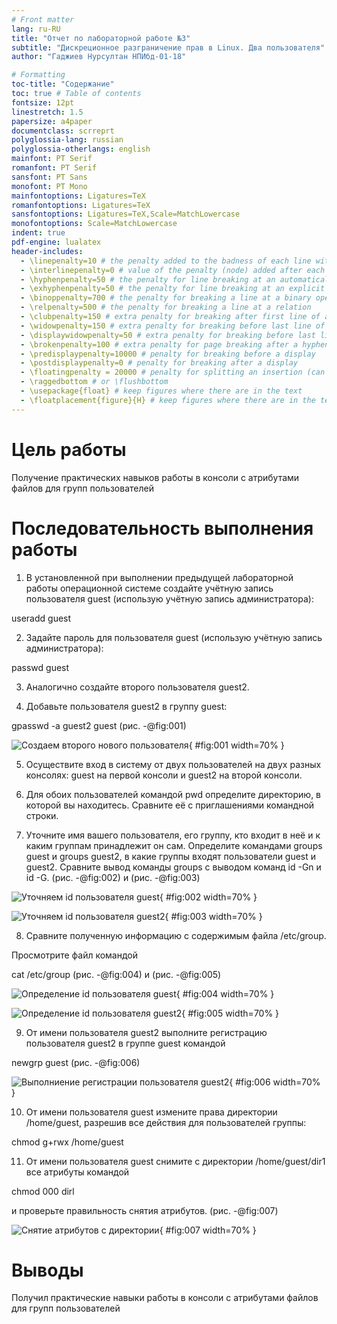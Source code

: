 ```yaml
---
# Front matter
lang: ru-RU
title: "Отчет по лабораторной работе №3"
subtitle: "Дискреционное разграничение прав в Linux. Два пользователя"
author: "Гаджиев Нурсултан НПИбд-01-18"

# Formatting
toc-title: "Содержание"
toc: true # Table of contents
fontsize: 12pt
linestretch: 1.5
papersize: a4paper
documentclass: scrreprt
polyglossia-lang: russian
polyglossia-otherlangs: english
mainfont: PT Serif
romanfont: PT Serif
sansfont: PT Sans
monofont: PT Mono
mainfontoptions: Ligatures=TeX
romanfontoptions: Ligatures=TeX
sansfontoptions: Ligatures=TeX,Scale=MatchLowercase
monofontoptions: Scale=MatchLowercase
indent: true
pdf-engine: lualatex
header-includes:
  - \linepenalty=10 # the penalty added to the badness of each line within a paragraph (no associated penalty node) Increasing the value makes tex try to have fewer lines in the paragraph.
  - \interlinepenalty=0 # value of the penalty (node) added after each line of a paragraph.
  - \hyphenpenalty=50 # the penalty for line breaking at an automatically inserted hyphen
  - \exhyphenpenalty=50 # the penalty for line breaking at an explicit hyphen
  - \binoppenalty=700 # the penalty for breaking a line at a binary operator
  - \relpenalty=500 # the penalty for breaking a line at a relation
  - \clubpenalty=150 # extra penalty for breaking after first line of a paragraph
  - \widowpenalty=150 # extra penalty for breaking before last line of a paragraph
  - \displaywidowpenalty=50 # extra penalty for breaking before last line before a display math
  - \brokenpenalty=100 # extra penalty for page breaking after a hyphenated line
  - \predisplaypenalty=10000 # penalty for breaking before a display
  - \postdisplaypenalty=0 # penalty for breaking after a display
  - \floatingpenalty = 20000 # penalty for splitting an insertion (can only be split footnote in standard LaTeX)
  - \raggedbottom # or \flushbottom
  - \usepackage{float} # keep figures where there are in the text
  - \floatplacement{figure}{H} # keep figures where there are in the text
---
```


# Цель работы

Получение практических навыков работы в консоли с атрибутами файлов для групп пользователей

# Последовательность выполнения работы


1. В установленной при выполнении предыдущей лабораторной работы операционной системе создайте учётную запись пользователя guest (использую учётную запись администратора):

useradd guest

2. Задайте пароль для пользователя guest (использую учётную запись администратора):

passwd guest 

3. Аналогично создайте второго пользователя guest2.

4. Добавьте пользователя guest2 в группу guest:

gpasswd -a guest2 guest (рис. -@fig:001)

![Создаем второго нового пользователя](https://github.com/NursultanGazdhiev/information-security/blob/master/lab03/report/image/1.jpg?raw=true){ #fig:001 width=70% }

5. Осуществите вход в систему от двух пользователей на двух разных консолях: guest на первой консоли и guest2 на второй консоли.

6. Для обоих пользователей командой pwd определите директорию, в которой вы находитесь. Сравните её с приглашениями командной строки.

7. Уточните имя вашего пользователя, его группу, кто входит в неё и к каким группам принадлежит он сам. Определите командами groups guest и groups guest2, в какие группы входят пользователи guest и guest2. Сравните вывод команды groups с выводом команд id -Gn и id -G. (рис. -@fig:002) и (рис. -@fig:003)

![Уточняем id пользователя guest](https://github.com/NursultanGazdhiev/information-security/blob/master/lab03/report/image/8.jpg?raw=true){ #fig:002 width=70% }

![Уточняем id пользователя guest2](https://github.com/NursultanGazdhiev/information-security/blob/master/lab03/report/image/9.jpg?raw=true){ #fig:003 width=70% }

8. Сравните полученную информацию с содержимым файла /etc/group.

Просмотрите файл командой

cat /etc/group (рис. -@fig:004) и (рис. -@fig:005)

![Определение id пользователя guest](https://github.com/NursultanGazdhiev/information-security/blob/master/lab03/report/image/10.jpg?raw=true){ #fig:004 width=70% }

![Определение id пользователя guest2](https://github.com/NursultanGazdhiev/information-security/blob/master/lab03/report/image/11.jpg?raw=true){ #fig:005 width=70% }


9. От имени пользователя guest2 выполните регистрацию пользователя guest2 в группе guest командой

newgrp guest (рис. -@fig:006)

![Выполниение регистрации пользователя guest2](https://github.com/NursultanGazdhiev/information-security/blob/master/lab03/report/image/12.jpg?raw=true){ #fig:006 width=70% }


10. От имени пользователя guest измените права директории /home/guest, разрешив все действия для пользователей группы:

chmod g+rwx /home/guest


11. От имени пользователя guest снимите с директории /home/guest/dir1 все атрибуты командой

chmod 000 dirl

и проверьте правильность снятия атрибутов. (рис. -@fig:007)

![Снятие атрибутов с директории](https://github.com/NursultanGazdhiev/information-security/blob/master/lab03/report/image/14.jpg?raw=true){ #fig:007 width=70% }

# Выводы

Получил практические навыки работы в консоли с атрибутами файлов для групп пользователей
